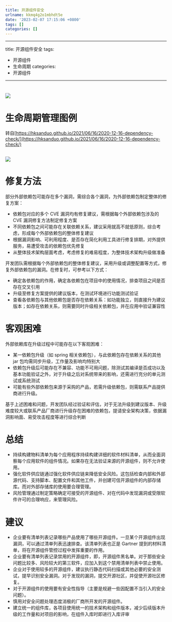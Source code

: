 ```yaml
---
title: 开源组件安全
urlname: kkmq4g2o1mbhdt5e
date: '2023-02-07 17:15:06 +0800'
tags: []
categories: []
---
```


---
title: 开源组件安全
tags:
  - 开源组件
  - 生命周期
categories:
  - 开源组件
---

# ![](https://8426951-1257309569.cos.ap-shanghai.myqcloud.com//Fs83AIU6yUA6bqIpOWdABT3cjqN9.jpeg)

# 生命周期管理图例

转自[https://hksanduo.github.io/2021/06/16/2020-12-16-dependency-check/](https://hksanduo.github.io/2021/06/16/2020-12-16-dependency-check/)

## ![](https://8426951-1257309569.cos.ap-shanghai.myqcloud.com//Fvt5dPcURtVU8MpcJkx0kCb8IA3v.png)

# 修复方法

部分外部依赖包可能存在多个漏洞，需综合各个漏洞，为外部依赖包制定整体的修复方案：

- 依赖包对应的多个 CVE 漏洞均有修复建议，需根据每个外部依赖包涉及的 CVE 漏洞修复方法制定修复方案
- 不同依赖包之间可能存在关联依赖关系，建议采用就高不就低原则，综合考虑，形成每个外部依赖包的整体修复建议
- 根据漏洞影响、可利用程度、是否存在简化利用工具进行修复排期，对外提供服务，易遭受攻击的依赖包优先修复
- 从整体技术架构层面考虑，考虑修复的难易程度，为整体技术架构升级做准备

开发团队需根据每个外部依赖包的整体修复建议，采用升级或调整配置等方式，修复外部依赖包的漏洞。在修复时，可参考以下方式：

- 确定各依赖包的作用，确定各依赖包在项目中的使用情况，排查项目之间是否存在交叉引用
- 升级至修复方案提供的建议版本，在测试环境进行功能测试验证
- 查看各依赖包与其他依赖包是否存在依赖关系：如功能独立，则直接升为建议版本；如存在依赖关系，则需要同时升级相关依赖包，并在应用中验证兼容性

# 客观困难

外部依赖库在升级过程中可能存在以下客观困难：

- 某一依赖包升级（如 spring 相关依赖包），与此依赖包存在依赖关系的其他 jar 包均需同步升级，工作量及影响均特别大
- 依赖包升级后可能存在不兼容、功能不可用问题，除测试其编译是否成功以及基本功能验证之外，对于升级之后对系统带来的影响，还需进行充分的单元测试或系统测试
- 可能有些外部依赖包来源于采购的产品，若需升级依赖包，则需联系产品提供商进行升级。

基于上述困难和问题，开发团队经过验证和评估，对于无法升级到建议版本、升级难度较大或联系产品厂商进行升级存在困难的依赖包，提请安全架构决策，依据漏洞影响面、易受攻击程度等进行综合判断

# 总结

- 持续构建物料清单为每个应用程序持续构建详细的软件材料清单，从而全面洞察每个应用软件的组件情况。如果存在无法验证来源的开源组件，则不允许使用。
- 强化软件供应链通过强化软件供应链来降低安全风险。这包括检查内部和外部源代码、支持脚本、配置文件和其他工件，并创建可信开源组件的内部存储库。而对外部存储库的使用要合理管理。
- 风险管理通过制定策略确定可接受的开源组件、对在代码中发现漏洞或受限软件许可的合理响应，来管理风险。

# 建议

- 企业要有清单列表记录哪些产品使用了哪些开源组件。一旦某个开源组件出现漏洞，可以通过清单列表迅速排查。该清单列表也正是 Gartner 提到的材料清单，将在开源组件管控过程中发挥重要的作用。
- 企业要有清单列表记录禁用的开源组件，即，开源组件黑名单。对于那些安全问题比较多、风险较大的第三软件，应加入到这个禁用清单列表中禁止使用。
- 企业对于使用较多的开源组件，建议执行静态代码扫描或其他必要的安全测试，提早识别安全漏洞。对于发现的漏洞，提交开源社区，并促使开源社区修复。
- 对于开源组件的使用要有安全性指导（主要是规避一些因配置不当引入的安全问题）。
- 慎用对安全问题处理态度消极的厂商所开发的开源组件。
- 建立统一的组件库，各项目使用统一的技术架构和组件版本，减少后续版本升级的工作量和对项目的影响，在组件入库时即进行入库评审
